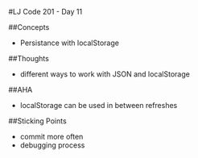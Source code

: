 #LJ Code 201 - Day 11

##Concepts
* Persistance with localStorage

##Thoughts
* different ways to work with JSON and localStorage

##AHA
* localStorage can be used in between refreshes

##Sticking Points
* commit more often
* debugging process

